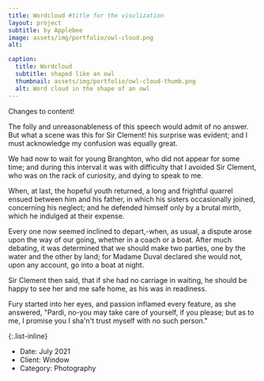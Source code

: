 ```yaml
---
title: Wordcloud #title for the visulization
layout: project
subtitle: by Applebee 
image: assets/img/portfolio/owl-cloud.png
alt:

caption:
  title: Wordcloud
  subtitle: shaped like an owl
  thumbnail: assets/img/portfolio/owl-cloud-thumb.png
  alt: Word cloud in the shape of an owl
---
```



Changes to content!

The folly and unreasonableness of this speech would admit of no answer. But what a scene was this for Sir Clement! his surprise was evident; and I must acknowledge my confusion was equally great.

We had now to wait for young Branghton, who did not appear for some time; and during this interval it was with difficulty that I avoided Sir Clement, who was on the rack of curiosity, and dying to speak to me.

When, at last, the hopeful youth returned, a long and frightful quarrel ensued between him and his father, in which his sisters occasionally joined, concerning his neglect; and he defended himself only by a brutal mirth, which he indulged at their expense.

Every one now seemed inclined to depart,-when, as usual, a dispute arose upon the way of our going, whether in a coach or a boat. After much debating, it was determined that we should make two parties, one by the water and the other by land; for Madame Duval declared she would not, upon any account, go into a boat at night.

Sir Clement then said, that if she had no carriage in waiting, he should be happy to see her and me safe home, as his was in readiness.

Fury started into her eyes, and passion inflamed every feature, as she answered, "Pardi, no-you may take care of yourself, if you please; but as to me, I promise you I sha'n't trust myself with no such person."

{:.list-inline}
- Date: July 2021
- Client: Window
- Category: Photography
